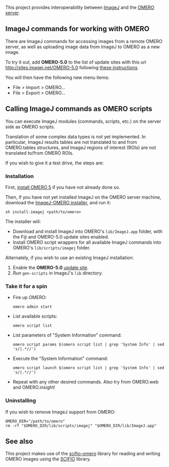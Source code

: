 This project provides interoperability between
[ImageJ](http://developer.imagej.net/) and the
[OMERO server](https://www.openmicroscopy.org/site/support/omero5/).

## ImageJ commands for working with OMERO

There are ImageJ commands for accessing images from a remote OMERO server,
as well as uploading image data from ImageJ to OMERO as a new image.

To try it out, add __OMERO-5.0__ to the list of update
sites with this url http://sites.imagej.net/OMERO-5.0 following
[these instructions](http://wiki.imagej.net/Update_Sites).

You will then have the following new menu items:

* File > Import > OMERO...
* File > Export > OMERO...

## Calling ImageJ commands as OMERO scripts

You can execute ImageJ modules (commands, scripts, etc.) on the server side as
OMERO scripts.

Translation of some complex data types is not yet implemented. In particular,
ImageJ results tables are not translated to and from OMERO.tables structures,
and ImageJ regions of interest (ROIs) are not translated to/from OMERO ROIs.

If you wish to give it a test drive, the steps are:

### Installation

First,
[install OMERO 5](http://www.openmicroscopy.org/site/support/omero5/sysadmins/unix/server-installation.html)
if you have not already done so.

Then, if you have not yet installed ImageJ on the OMERO server machine,
download the [ImageJ-OMERO installer](bin/install-imagej), and run it:

```shell
sh install-imagej <path/to/omero>
```

The installer will:

*   Download and install ImageJ into OMERO's `lib/ImageJ.app` folder,
    with the Fiji and OMERO-5.0 update sites enabled.
*   Install OMERO script wrappers for all available ImageJ commands
    into OMERO's `lib/scripts/imagej` folder.

Alternately, if you wish to use an existing ImageJ installation:

1.  Enable the __OMERO-5.0__
    [update site](http://wiki.imagej.net/Update_Sites).
2.  Run `gen-scripts` in ImageJ's `lib` directory.

### Take it for a spin

*   Fire up OMERO:

    ```shell
    omero admin start
    ```

*   List available scripts:

    ```shell
    omero script list
    ```

*   List parameters of "System Information" command:

    ```shell
    omero script params $(omero script list | grep 'System Info' | sed 's/|.*//')
    ```

*   Execute the "System Information" command:

    ```shell
    omero script launch $(omero script list | grep 'System Info' | sed 's/|.*//')
    ```

*   Repeat with any other desired commands.
    Also try from OMERO.web and OMERO.insight!

### Uninstalling

If you wish to remove ImageJ support from OMERO:

```shell
OMERO_DIR="/path/to/omero"
rm -rf "$OMERO_DIR/lib/scripts/imagej" "$OMERO_DIR/lib/ImageJ.app"
```

## See also

This project makes use of the
[scifio-omero](https://github.com/scifio/scifio-omero) library for reading and
writing OMERO images using the [SCIFIO](http://scif.io/) library.
